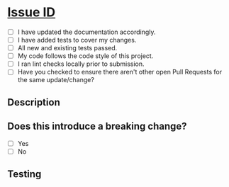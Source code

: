 # [Issue ID](./INSERT_URL_TO_ISSUE)

<!-- Use the check list below to ensure your branch is ready for PR.  If the item is not applicable leave it put NA. -->

- [ ] I have updated the documentation accordingly.
- [ ] I have added tests to cover my changes.
- [ ] All new and existing tests passed.
- [ ] My code follows the code style of this project.
- [ ] I ran lint checks locally prior to submission.
- [ ] Have you checked to ensure there aren't other open Pull Requests for the same update/change?

## Description

<!-- Concise description of the problem and the solution -->

## Does this introduce a breaking change?

- [ ] Yes
- [ ] No

<!-- If this introduces a breaking change, please describe the impact and migration path for existing applications below. -->

## Testing

<!-- Instructions for testing and validation of your code -->

